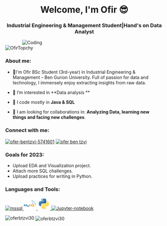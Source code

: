 <h1 align="center">Welcome, I'm Ofir 😎</h1>
<h3 align="center"> Industrial Engineering & Management Student|Hand's on Data Analyst</h3>
<img align="right" alt="Coding" width="450" src="https://www.springboard.com/library/static/c8a8b68015e12fea64edae0ab4e9dd71/1f368/shutterstock_1814645042.jpg">


<p align="left"> <img src="https://komarev.com/ghpvc/?username=OfirTopchy&label=Profile%20views&color=0e75b6&style=flat" alt="OfirTopchy" /> </p>
<h3 align="left">About me:</h3> </p>

- 👋I'm Ofir BSc Student (3rd-year) in Industrial Engineering & Management – Ben Gurion University. Full of passion for data and technology, I immensely enjoy    extracting insights from raw data. 

- 👀 I’m interested in **Data analysis **

- 🌱 I code mostly in **Java & SQL**

- 💞️ I am looking for collaborations in: **Analyzing Data, learning new things and facing new challenges**.


<h3 align="left">Connect with me:</h3>
<p align="left">
<a href="https://www.linkedin.com/in/ofir-topchy/" target="blank"><img align="center" src="https://raw.githubusercontent.com/rahuldkjain/github-profile-readme-generator/master/src/images/icons/Social/linked-in-alt.svg" alt="ofer-bentzvi-5741601" height="30" width="40" /></a>
<a href="https://www.facebook.com/ofir.topchy" target="blank"><img align="center" src="https://raw.githubusercontent.com/rahuldkjain/github-profile-readme-generator/master/src/images/icons/Social/facebook.svg" alt="ofer ben tzvi" height="30" width="40" /></a>
</p>

<h3 align="left">Goals for 2023:</h3> </p>

- Upload  EDA and Visualization project.
- Attach  more SQL challenges.
- Upload practices for writing in Python.


<h3 align="left">Languages and Tools:</h3>
<a href="https://www.microsoft.com/en-us/sql-server" target="_blank" rel="noreferrer"> <img src="https://www.svgrepo.com/show/303229/microsoft-sql-server-logo.svg" alt="mssql" width="40" height="40"/> </a> <a href="https://www.mysql.com/" target="_blank" rel="noreferrer"> <img src="https://raw.githubusercontent.com/devicons/devicon/master/icons/mysql/mysql-original-wordmark.svg" alt="mysql" width="40" height="40"/> </a> <a href="https://www.python.org" target="_blank" rel="noreferrer"> <img src="https://raw.githubusercontent.com/devicons/devicon/master/icons/python/python-original.svg" alt="python" width="40" height="40"/> <img src="https://jupyter.org/assets/share.png" alt="Jupyter-notebook" width="70" hight="60"/> </a>


<p><img align="left" src="https://github-readme-stats.vercel.app/api/top-langs?username=oferbtzvi30&show_icons=true&locale=en&layout=compact" alt="oferbtzvi30" /></p>

<p>&nbsp;<img align="center" src="https://github-readme-stats.vercel.app/api?username=oferbtzvi30&show_icons=true&locale=en" alt="oferbtzvi30" /></p>
